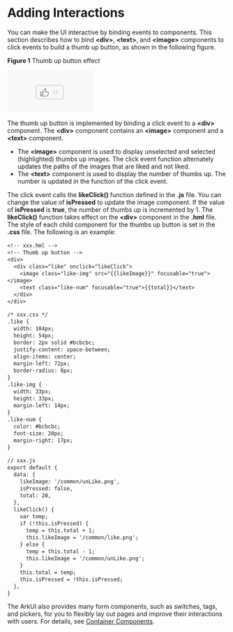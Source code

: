 # Adding Interactions<a name="EN-US_TOPIC_0000001064068636"></a>

You can make the UI interactive by binding events to components. This section describes how to bind  **<div\>**,  **<text\>**, and  **<image\>**  components to click events to build a thumb up button, as shown in the following figure.

**Figure  1**  Thumb up button effect<a name="fig071716222515"></a>  


![](figures/zan.gif)

The thumb up button is implemented by binding a click event to a  **<div\>**  component. The  **<div\>**  component contains an  **<image\>**  component and a  **<text\>**  component.

-   The  **<image\>**  component is used to display unselected and selected \(highlighted\) thumbs up images. The click event function alternately updates the paths of the images that are liked and not liked.
-   The  **<text\>**  component is used to display the number of thumbs up. The number is updated in the function of the click event.

The click event calls the  **likeClick\(\)**  function defined in the  **.js**  file. You can change the value of  **isPressed**  to update the image component. If the value of  **isPressed**  is  **true**, the number of thumbs up is incremented by 1. The  **likeClick\(\)**  function takes effect on the  **<div\>**  component in the  **.hml**  file. The style of each child component for the thumbs up button is set in the  **.css**  file. The following is an example:

```
<!-- xxx.hml -->
<!-- Thumb up button -->
<div>
  <div class="like" onclick="likeClick">
    <image class="like-img" src="{{likeImage}}" focusable="true"></image>
    <text class="like-num" focusable="true">{{total}}</text>
  </div>
</div>
```

```
/* xxx.css */
.like {
  width: 104px;
  height: 54px;
  border: 2px solid #bcbcbc;
  justify-content: space-between;
  align-items: center;
  margin-left: 72px;
  border-radius: 8px;
}
.like-img {
  width: 33px;
  height: 33px;
  margin-left: 14px;
}
.like-num {
  color: #bcbcbc;
  font-size: 20px;
  margin-right: 17px;
}
```

```
// xxx.js
export default {
  data: {
    likeImage: '/common/unLike.png',
    isPressed: false,
    total: 20,
  },
  likeClick() {
    var temp;
    if (!this.isPressed) {
      temp = this.total + 1;
      this.likeImage = '/common/like.png';
    } else {
      temp = this.total - 1;
      this.likeImage = '/common/unLike.png';
    }
    this.total = temp;
    this.isPressed = !this.isPressed;
  },
}
```

The  ArkUI also provides many form components, such as switches, tags, and pickers, for you to flexibly lay out pages and improve their interactions with users. For details, see  [Container Components](../js-reference/js-based-web-like-development-paradigm/js-components-container-badge.md).

